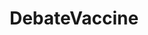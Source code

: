 ---
title: DebateVaccine
crosslinks:
- conspiracy
- VaccinesCause
- VACCINES
- AntiVaccineMemes
- facepalm
- VaccineCausesAutism
- skeptic
- TopMindsOfReddit
- AskReddit
- Health
- antivax
- livven
- EverythingScience
---